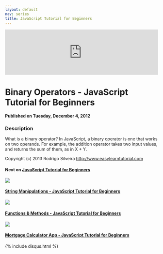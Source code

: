 ```yaml
---
layout: default
nav: series
title: JavaScript Tutorial for Beginners
---
```


<div class="container">
    <div class="row mt grid">
        <div class="mt"></div>
        <div class="row" style="margin-bottom: 20px;">
            <div class="col-sm-push-1 col-sm-10 col-md-push-2 col-md-8">
                <div class="video-container">
                    <iframe width="100%" src="https://www.youtube.com/embed/1y-ZIJjaWxs" frameborder="0" allowfullscreen></iframe>
                </div>
            </div>
            <div class="clearfix"></div>
            <div class="col-md-8">
                <h1>Binary Operators - JavaScript Tutorial for Beginners</h1>
                <h4>Published on Tuesday, December 4, 2012</h4>
                <h3>Description</h3>
                <p>What is a binary operator? In JavaScript, a binary operator is one that works on two operands. For example, the addition operator takes two input values, and returns the sum of them, as in X + Y.

Copyright (c) 2013 Rodrigo Silveira http://www.easylearntutorial.com</p>
            </div>
            <div class="col-md-4">
                <h4>Next on <a href="/series/javascript-tutorial-for-beginners">JavaScript Tutorial for Beginners</a></h4><div class="row" style="margin-bottom: 20px">
            <div class="col-md-6">
                <a href="/series/javascript-tutorial-for-beginners/string-manipulations-javascript-tutorial-for-beginners">
                    <img src="/img/blank.gif" data-echo="https://i.ytimg.com/vi/phfOqunoN3o/hqdefault.jpg" class="img-responsive" />
                </a>
            </div>
            <div class="col-md-6">
                <h4>
                    <a href="/series/javascript-tutorial-for-beginners/string-manipulations-javascript-tutorial-for-beginners">String Manipulations - JavaScript Tutorial for Beginners</a>
                </h4>
            </div>
        </div><div class="row" style="margin-bottom: 20px">
            <div class="col-md-6">
                <a href="/series/javascript-tutorial-for-beginners/functions-methods-javascript-tutorial-for-beginners">
                    <img src="/img/blank.gif" data-echo="https://i.ytimg.com/vi/5FL_dj4DCek/hqdefault.jpg" class="img-responsive" />
                </a>
            </div>
            <div class="col-md-6">
                <h4>
                    <a href="/series/javascript-tutorial-for-beginners/functions-methods-javascript-tutorial-for-beginners">Functions & Methods - JavaScript Tutorial for Beginners</a>
                </h4>
            </div>
        </div><div class="row" style="margin-bottom: 20px">
            <div class="col-md-6">
                <a href="/series/javascript-tutorial-for-beginners/mortgage-calculator-app-javascript-tutorial-for-beginners">
                    <img src="/img/blank.gif" data-echo="https://i.ytimg.com/vi/u3bTnGS7fVk/hqdefault.jpg" class="img-responsive" />
                </a>
            </div>
            <div class="col-md-6">
                <h4>
                    <a href="/series/javascript-tutorial-for-beginners/mortgage-calculator-app-javascript-tutorial-for-beginners">Mortgage Calculator App - JavaScript Tutorial for Beginners</a>
                </h4>
            </div>
        </div>
            </div>
            <div class="col-md-8">
                {% include disqus.html %}
            </div>
        </div>
    </div>
    <div class="row mt grid"></div>
</div>
